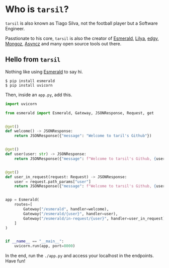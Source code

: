# Who is `tarsil`?

`tarsil` is also known as Tiago Silva, not the football player but a Software Engineer.

Passtionate to his core, `tarsil` is also the creator of [Esmerald][esmerald], [Lilya][lilya],
[edgy][edgy], [Mongoz][mongoz], [Asyncz][asyncz] and many open source tools out there.

## Hello from `tarsil`

Nothing like using [Esmerald][esmerald] to say hi.

```shell
$ pip install esmerald
$ pip install uvicorn
```

Then, inside an `app.py`, add this.

```python
import uvicorn

from esmerald import Esmerald, Gateway, JSONResponse, Request, get


@get()
def welcome() -> JSONResponse:
    return JSONResponse({"message": "Welcome to taril's Github"})


@get()
def user(user: str) -> JSONResponse:
    return JSONResponse({"message": f"Welcome to tarsil's Github, {user}"})


@get()
def user_in_request(request: Request) -> JSONResponse:
    user = request.path_params["user"]
    return JSONResponse({"message": f"Welcome to tarsil's Github, {user}"})


app = Esmerald(
    routes=[
        Gateway("/esmerald", handler=welcome),
        Gateway("/esmerald/{user}", handler=user),
        Gateway("/esmerald/in-request/{user}", handler=user_in_request),
    ]
)


if __name__ == "__main__":
    uvicorn.run(app, port=8000)
```

In the end, run the `./app.py` and access your localhost in the endpoints. Have fun!

[esmerald]: https://esmerald.dev
[lilya]: https://lilya.dev
[edgy]: https://edgy.dymmond.com
[mongoz]: https://mongoz.dymmond.com
[asyncz]: https://asyncz.dymmond.com